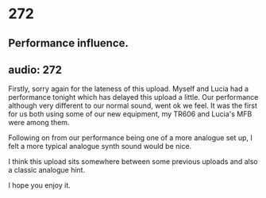 # 272
## Performance influence.
audio: 272
---
Firstly, sorry again for the lateness of this upload. Myself and Lucia had a performance tonight which has delayed this upload a little. 
Our performance although very different to our normal sound, went ok we feel. It was the first for us both using some of our new equipment, my TR606 and Lucia's MFB were among them.

Following on from our performance being one of a more analogue set up, I felt a more typical analogue synth sound would be nice.

I think this upload sits somewhere between some previous uploads and also a classic analogue hint.

I hope you enjoy it.
